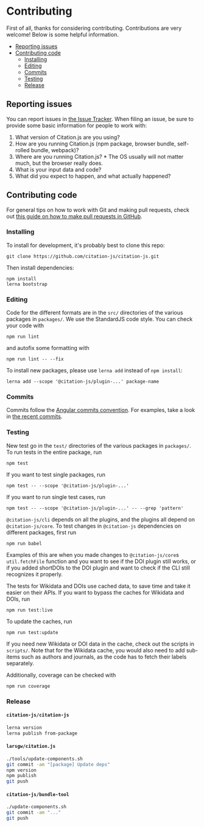 # Contributing

First of all, thanks for considering contributing. Contributions are very welcome! Below is some helpful information.

  - [Reporting issues](#reporting-issues)
  - [Contributing code](#contributing-code)
    - [Installing](#installing)
    - [Editing](#editing)
    - [Commits](#commits)
    - [Testing](#testing)
    - [Release](#release)

## Reporting issues

You can report issues in [the Issue Tracker](https://github.com/citation-js/citation-js/issues). When filing an issue, be sure to provide some basic information for people to work with:

  1. What version of Citation.js are you using?
  2. How are you running Citation.js (npm package, browser bundle, self-rolled bundle, webpack)?
  3. Where are you running Citation.js?
    * The OS usually will not matter much, but the browser really does.
  4. What is your input data and code?
  5. What did you expect to happen, and what actually happened?

## Contributing code

For general tips on how to work with Git and making pull requests, check out [this guide on how to make pull requests in GitHub](https://git-scm.com/book/en/v2/GitHub-Contributing-to-a-Project).

### Installing

To install for development, it's probably best to clone this repo:

    git clone https://github.com/citation-js/citation-js.git

Then install dependencies:

    npm install
    lerna bootstrap

### Editing

Code for the different formats are in the `src/` directories of the various packages in `packages/`. We use the StandardJS code style. You can check your code with

    npm run lint

and autofix some formatting with

    npm run lint -- --fix

To install new packages, please use `lerna add` instead of `npm install`:

    lerna add --scope '@citation-js/plugin-...' package-name

### Commits

Commits follow the [Angular commits convention](https://github.com/angular/angular/blob/master/CONTRIBUTING.md#commit). For examples, take a look in [the recent commits](https://github.com/citation-js/citation-js/commits).

### Testing

New test go in the `test/` directories of the various packages in `packages/`. To run tests in the entire package, run

    npm test

If you want to test single packages, run

    npm test -- --scope '@citation-js/plugin-...'

If you want to run single test cases, run

    npm test -- --scope '@citation-js/plugin-...' -- --grep 'pattern'

`@citation-js/cli` depends on all the plugins, and the plugins all depend on `@citation-js/core`. To test changes in `@citation-js` dependencies on different packages, first run

    npm run babel

Examples of this are when you made changes to `@citation-js/core`s `util.fetchFile` function and you want to see if the DOI plugin still works, or if you added shortDOIs to the DOI plugin and want to check if the CLI still recognizes it properly.

The tests for Wikidata and DOIs use cached data, to save time and take it easier on their APIs. If you want to bypass the caches for Wikidata and DOIs, run

    npm run test:live

To update the caches, run

    npm run test:update

If you need new Wikidata or DOI data in the cache, check out the scripts in `scripts/`. Note that for the Wikidata cache, you would also need to add sub-items such as authors and journals, as the code has to fetch their labels separately.

Additionally, coverage can be checked with

    npm run coverage

### Release

#### `citation-js/citation-js`

```sh
lerna version
lerna publish from-package
```

#### `larsgw/citation.js`

```sh
./tools/update-components.sh
git commit -am "[package] Update deps"
npm version
npm publish
git push
```

#### `citation-js/bundle-tool`

```sh
./update-components.sh
git commit -am "..."
git push
```
